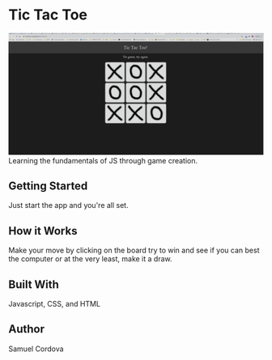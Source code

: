 
# Tic Tac Toe
![screen-gif](Animation.gif)
Learning the fundamentals of JS through game creation. 

## Getting Started
Just start the app and you're all set.

## How it Works
Make your move by clicking on the board try to win and see if you can best the computer or at the very least, make it a draw.

## Built With

Javascript, CSS, and HTML

## Author

Samuel Cordova

